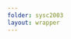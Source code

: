 ```yaml
---
folder: sysc2003
layout: wrapper
---
```


<div id="lcds" style="display:none">

{% highlight c %}

{% include code_snippets/{{ page.folder }}/imports.c %}
{% include code_snippets/{{ page.folder }}/LCD.c %}

{% endhighlight %}

</div>

